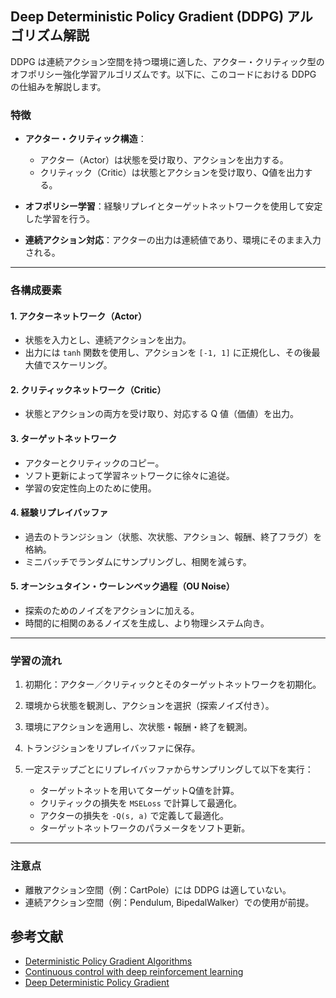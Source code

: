 ## Deep Deterministic Policy Gradient (DDPG) アルゴリズム解説

DDPG は連続アクション空間を持つ環境に適した、アクター・クリティック型のオフポリシー強化学習アルゴリズムです。以下に、このコードにおける DDPG の仕組みを解説します。

### 特徴

* **アクター・クリティック構造**：

  * アクター（Actor）は状態を受け取り、アクションを出力する。
  * クリティック（Critic）は状態とアクションを受け取り、Q値を出力する。
* **オフポリシー学習**：経験リプレイとターゲットネットワークを使用して安定した学習を行う。
* **連続アクション対応**：アクターの出力は連続値であり、環境にそのまま入力される。

---

### 各構成要素

#### 1. アクターネットワーク（Actor）

* 状態を入力とし、連続アクションを出力。
* 出力には `tanh` 関数を使用し、アクションを `[-1, 1]` に正規化し、その後最大値でスケーリング。

#### 2. クリティックネットワーク（Critic）

* 状態とアクションの両方を受け取り、対応する Q 値（価値）を出力。

#### 3. ターゲットネットワーク

* アクターとクリティックのコピー。
* ソフト更新によって学習ネットワークに徐々に追従。
* 学習の安定性向上のために使用。

#### 4. 経験リプレイバッファ

* 過去のトランジション（状態、次状態、アクション、報酬、終了フラグ）を格納。
* ミニバッチでランダムにサンプリングし、相関を減らす。

#### 5. オーンシュタイン・ウーレンベック過程（OU Noise）

* 探索のためのノイズをアクションに加える。
* 時間的に相関のあるノイズを生成し、より物理システム向き。

---

### 学習の流れ

1. 初期化：アクター／クリティックとそのターゲットネットワークを初期化。
2. 環境から状態を観測し、アクションを選択（探索ノイズ付き）。
3. 環境にアクションを適用し、次状態・報酬・終了を観測。
4. トランジションをリプレイバッファに保存。
5. 一定ステップごとにリプレイバッファからサンプリングして以下を実行：

   * ターゲットネットを用いてターゲットQ値を計算。
   * クリティックの損失を `MSELoss` で計算して最適化。
   * アクターの損失を `-Q(s, a)` で定義して最適化。
   * ターゲットネットワークのパラメータをソフト更新。

---

### 注意点

* 離散アクション空間（例：CartPole）には DDPG は適していない。
* 連続アクション空間（例：Pendulum, BipedalWalker）での使用が前提。

## 参考文献

- [Deterministic Policy Gradient Algorithms](https://proceedings.mlr.press/v32/silver14.pdf)
- [Continuous control with deep reinforcement learning](https://arxiv.org/abs/1509.02971)
- [Deep Deterministic Policy Gradient](https://spinningup.openai.com/en/latest/algorithms/ddpg.html#)